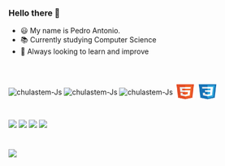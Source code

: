 
### Hello there 👋

- 😃 My name is Pedro Antonio.
- 📚 Currently studying Computer Science
- 👾 Always looking to learn and improve
#
<div style="display: inline_block"><br>
  <img align="center" alt="chulastem-Js" height="30" width="40" src="https://cdn.jsdelivr.net/gh/devicons/devicon/icons/git/git-original.svg" />
  <img align="center" alt="chulastem-Js" height="30" width="40" src="https://cdn.jsdelivr.net/gh/devicons/devicon/icons/java/java-original.svg"/>
  <img align="center" alt="chulastem-Js" height="30" width="40" src="https://cdn.jsdelivr.net/gh/devicons/devicon/icons/c/c-original.svg"/>
  <img align="center" alt="chulastem-HTML" height="30" width="40" src="https://raw.githubusercontent.com/devicons/devicon/master/icons/html5/html5-original.svg">
  <img align="center" alt="chulastem-CSS" height="30" width="40" src="https://raw.githubusercontent.com/devicons/devicon/master/icons/css3/css3-original.svg">
</div>

 #
  
 <div> 
  <a href="https://instagram.com/pedro_antonio_es" target="_blank"><img src="https://img.shields.io/badge/-Instagram-%23E4405F?style=for-the-badge&logo=instagram&logoColor=white" target="_blank"></a>
 <a href="https://discord.gg/Chulastem#2155" target="_blank"><img src="https://img.shields.io/badge/Discord-7289DA?style=for-the-badge&logo=discord&logoColor=white" target="_blank"></a> 
  <a href = "mailto:pedrozeek981@gmail.com"><img src="https://img.shields.io/badge/-Gmail-%23333?style=for-the-badge&logo=gmail&logoColor=white" target="_blank"></a>
  <a href="https://www.linkedin.com/in/pedro-ant%C3%B4nio-69b3b3191/" target="_blank"><img src="https://img.shields.io/badge/-LinkedIn-%230077B5?style=for-the-badge&logo=linkedin&logoColor=white" target="_blank"></a> 
 
</div>

#
  
![](https://komarev.com/ghpvc/?username=chulastem)
